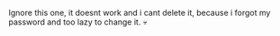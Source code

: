 Ignore this one, it doesnt work and i cant delete it, because i forgot my password and too lazy to change it. 💀
